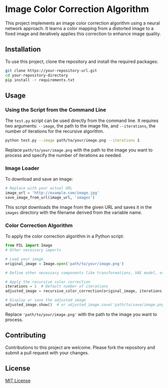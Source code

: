 # Image Color Correction Algorithm

This project implements an image color correction algorithm using a neural network approach. It learns a color mapping from a distorted image to a fixed image and iteratively applies this correction to enhance image quality.

## Installation

To use this project, clone the repository and install the required packages:

```bash
git clone https://your-repository-url.git
cd your-repository-directory
pip install -r requirements.txt
```

## Usage

### Using the Script from the Command Line

The `test.py` script can be used directly from the command line. It requires two arguments: `--image`, the path to the image file, and `--iterations`, the number of iterations for the recursive algorithm.

```bash
python test.py --image path/to/your/image.png --iterations 1
```

Replace `path/to/your/image.png` with the path to the image you want to process and specify the number of iterations as needed.

### Image Loader

To download and save an image:

```python
# Replace with your actual URL
image_url = 'http://example.com/image.jpg'  
save_image_from_url(image_url, 'images')
```

This script downloads the image from the given URL and saves it in the `images` directory with the filename derived from the variable name.

### Color Correction Algorithm

To apply the color correction algorithm in a Python script:

```python
from PIL import Image
# Other necessary imports

# Load your image
original_image = Image.open('path/to/your/image.png')

# Define other necessary components like transformations, VAE model, etc.

# Apply the recursive color correction
iterations = 1  # Default number of iterations
adjusted_image = recursive_color_correction(original_image, iterations, transformations, vae_model, balancer)

# Display or save the adjusted image
adjusted_image.show()  # or adjusted_image.save('path/to/save/image.png')
```

Replace `'path/to/your/image.png'` with the path to the image you want to process.

## Contributing

Contributions to this project are welcome. Please fork the repository and submit a pull request with your changes.

## License

[MIT License](LICENSE)

